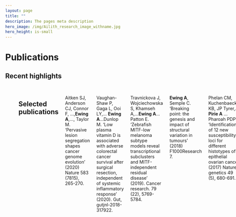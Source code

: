 ```yaml
---
layout: page
title: ""
description: The pages meta description
hero_image: /img/Ailith_research_image_withname.jpg
hero_height: is-small
---
```


# Publications

## Recent highlights

<br>

<div class="row">
    <div class="columns">
        <div class="column">
            <img src="/img/BRCASVs.png" alt="BRCASVs" width="600"/>
            </div>
            <div class="column">
                    
                <p><b>Structural Variants at the <i>BRCA1/2</i> Loci are a Common Source of Homologous Repair Deficiency in High-grade Serous Ovarian Carcinoma</b></p>
                <p><b>Ailith Ewing</b>, Alison Meynert, Michael Churchman, Graeme R. Grimes, Robert L. Hollis, C. Simon Herrington, Tzyvia Rye, Clare Bartos, Ian Croy, Michelle Ferguson, Mairi Lennie, Trevor McGoldrick, Neil McPhail, Nadeem Siddiqui, Suzanne Dowson, Rosalind Glasspool, Melanie Mackean, Fiona Nussey, Brian McDade, Darren Ennis, Lynn McMahon, Athena Matakidou, Brian Dougherty, Ruth March, J. Carl Barrett, Iain A. McNeish, for the Scottish Genomes Partnership, Andrew V. Biankin, Patricia Roxburgh, Charlie Gourley and Colin A. Semple</p>
                <p><a href="https://clincancerres.aacrjournals.org/content/27/11/3201">Clin Cancer Res June 1 2021 (27) (11) 3201-3214; DOI: 10.1158/1078-0432.CCR-20-4068.</a></p>

        </div>
    </div>
</div>

## Selected publications

Aitken SJ, Anderson CJ, Connor F, …,<b>Ewing A</b>,…, Taylor M. ‘Pervasive lesion segregation shapes cancer genome evolution’ (2020) Nature 583 (7815), 265-270.

Vaughan-Shaw P, Gaga L, Ooi LY,… <b>Ewing A</b>…Dunlop M. ‘Low plasma vitamin D is associated with adverse colorectal cancer survival after surgical resection, independent of systemic inflammatory response’ (2020). Gut, gutjnl-2018-317922.

Travnickova J, Wojciechowska S, Khamseh A,…<b>Ewing A</b>…Patton E. ‘Zebrafish MITF-low melanoma subtype models reveal transcriptional subclusters and MITF-independent residual disease’ (2019). Cancer research. 79 (22), 5769-5784.

<b>Ewing A</b>, Semple C. ‘Breaking point: the genesis and impact of structural variation in tumours’ (2018) F1000Research 7.

Phelan CM, Kuchenbaecker KB, JP Tyrer,… <b>Pirie A</b> … Pharoah PDP. ‘Identification of 12 new susceptibility loci for different histotypes of epithelial ovarian cancer’ (2017) Nature genetics 49 (5), 680-691.

Permuth JB\*, <b>Pirie A\*</b>, Chen A et al. ‘Exome genotyping arrays to identify rare and low frequency variants associated with epithelial ovarian cancer risk.’ (2016) Human Molecular Genetics 25 (16), 3600-3612. (* - equal contributions).

Winham S\*, <b>Pirie A\*</b>, Chen A et al. ‘Investigation of exomic variants associated with overall survival in ovarian cancer’ (2016) Cancer Epidemiology Biomarkers and Prevention. Mar;25(3):446-54. (* - equal contributions)

<b>Pirie A</b>, Guo Q, Kraft P et al. ‘Common germline polymorphisms associated with breast cancer specific survival’ (2015) Breast Cancer Research. 17:58.

<b>Pirie A</b>, Wood A, Lush M et al. ‘The effect of rare variants on inflation of the test statistics in case-control analyses’ (2015) BMC Bioinformatics 16:53.

<br>
<p align="center">
Full list of publications on <a href="https://scholar.google.com/citations?user=fyFBEi8AAAAJ&hl=en">Google Scholar</a>
</p>

